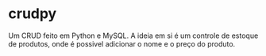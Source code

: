 # crudpy
 Um CRUD feito em Python e MySQL. A ideia em si é um controle de estoque de produtos, onde é possivel adicionar o nome e o preço do produto.
